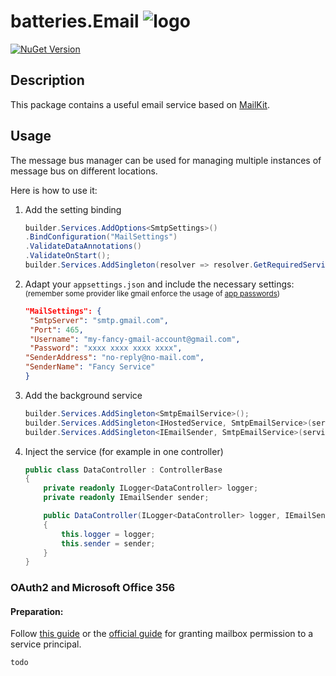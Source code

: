 ﻿# batteries.Email ![logo](https://raw.githubusercontent.com/gammasoft/fatcow/refs/heads/master/32x32/battery_charge.png)

[![NuGet Version](https://img.shields.io/nuget/vpre/batteries.Email)](https://www.nuget.org/packages/batteries.Email)

## Description

This package contains a useful email service based on [MailKit](https://github.com/jstedfast/MailKit).

## Usage

The message bus manager can be used for managing multiple instances of message bus  on different locations.

Here is how to use it:

1. Add the setting binding
    ````csharp
   builder.Services.AddOptions<SmtpSettings>()
    .BindConfiguration("MailSettings")
    .ValidateDataAnnotations()
    .ValidateOnStart();
    builder.Services.AddSingleton(resolver => resolver.GetRequiredService<IOptions<SmtpSettings>>().Value);

   ````
2. Adapt your `appsettings.json`
   and include the necessary settings: <small>(remember some provider like gmail enforce the usage of [app passwords](https://knowledge.workspace.google.com/kb/how-to-create-app-passwords-000009237?hl=en))</small>
   ````json
   "MailSettings": {
    "SmtpServer": "smtp.gmail.com",
    "Port": 465,
    "Username": "my-fancy-gmail-account@gmail.com",
    "Password": "xxxx xxxx xxxx xxxx",
   "SenderAddress": "no-reply@no-mail.com",
   "SenderName": "Fancy Service"
   }
   ````
3. Add the background service
    ````csharp
    builder.Services.AddSingleton<SmtpEmailService>();
    builder.Services.AddSingleton<IHostedService, SmtpEmailService>(serviceProvider => serviceProvider.GetService<SmtpEmailService>());
    builder.Services.AddSingleton<IEmailSender, SmtpEmailService>(serviceProvider => serviceProvider.GetService<SmtpEmailService>());
    ````

4. Inject the service (for example in one controller)
    ```csharp
   public class DataController : ControllerBase
    {
        private readonly ILogger<DataController> logger;
        private readonly IEmailSender sender;

        public DataController(ILogger<DataController> logger, IEmailSender sender)
        {
            this.logger = logger;
            this.sender = sender;
        }
    }
   ```


### OAuth2 and Microsoft Office 356

#### Preparation:
Follow [this guide](https://github.com/jstedfast/MailKit/blob/master/ExchangeOAuth2.md#web-services) or the [official guide](https://learn.microsoft.com/en-us/exchange/client-developer/legacy-protocols/how-to-authenticate-an-imap-pop-smtp-application-by-using-oauth) for granting mailbox permission to a service principal.

`todo`
